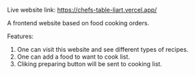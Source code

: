 Live website link: https://chefs-table-liart.vercel.app/

A frontend website based on food cooking orders.

Features:
1. One can visit this website and see different types of recipes.
2. One can add a food to want to cook list.
3. Cliking preparing button will be sent to cooking list.